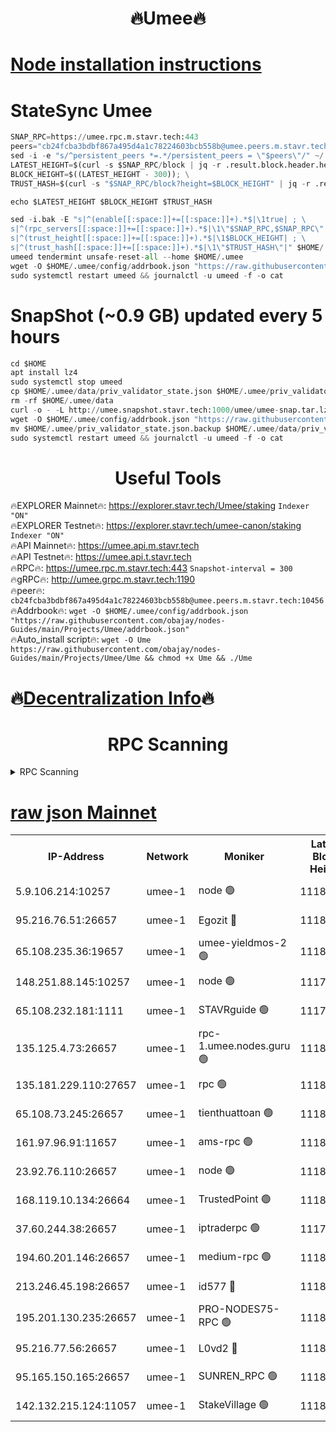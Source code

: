 <h1 align="center"> 🔥Umee🔥</h1>


[Node installation instructions](https://github.com/obajay/nodes-Guides/tree/main/Projects/Umee)
=
# StateSync Umee
```python
SNAP_RPC=https://umee.rpc.m.stavr.tech:443
peers="cb24fcba3bdbf867a495d4a1c78224603bcb558b@umee.peers.m.stavr.tech:10456"
sed -i -e "s/^persistent_peers *=.*/persistent_peers = \"$peers\"/" ~/.umee/config/config.toml
LATEST_HEIGHT=$(curl -s $SNAP_RPC/block | jq -r .result.block.header.height); \
BLOCK_HEIGHT=$((LATEST_HEIGHT - 300)); \
TRUST_HASH=$(curl -s "$SNAP_RPC/block?height=$BLOCK_HEIGHT" | jq -r .result.block_id.hash)

echo $LATEST_HEIGHT $BLOCK_HEIGHT $TRUST_HASH

sed -i.bak -E "s|^(enable[[:space:]]+=[[:space:]]+).*$|\1true| ; \
s|^(rpc_servers[[:space:]]+=[[:space:]]+).*$|\1\"$SNAP_RPC,$SNAP_RPC\"| ; \
s|^(trust_height[[:space:]]+=[[:space:]]+).*$|\1$BLOCK_HEIGHT| ; \
s|^(trust_hash[[:space:]]+=[[:space:]]+).*$|\1\"$TRUST_HASH\"|" $HOME/.umee/config/config.toml
umeed tendermint unsafe-reset-all --home $HOME/.umee
wget -O $HOME/.umee/config/addrbook.json "https://raw.githubusercontent.com/obajay/nodes-Guides/main/Projects/Umee/addrbook.json"
sudo systemctl restart umeed && journalctl -u umeed -f -o cat
```
# SnapShot (~0.9 GB) updated every 5 hours
```python
cd $HOME
apt install lz4
sudo systemctl stop umeed
cp $HOME/.umee/data/priv_validator_state.json $HOME/.umee/priv_validator_state.json.backup
rm -rf $HOME/.umee/data
curl -o - -L http://umee.snapshot.stavr.tech:1000/umee/umee-snap.tar.lz4 | lz4 -c -d - | tar -x -C $HOME/.umee --strip-components 2
wget -O $HOME/.umee/config/addrbook.json "https://raw.githubusercontent.com/obajay/nodes-Guides/main/Projects/Umee/addrbook.json"
mv $HOME/.umee/priv_validator_state.json.backup $HOME/.umee/data/priv_validator_state.json
sudo systemctl restart umeed && journalctl -u umeed -f -o cat
```
 <h1 align="center"> Useful Tools</h1>

🔥EXPLORER Mainnet🔥:      https://explorer.stavr.tech/Umee/staking             `Indexer "ON"` \
🔥EXPLORER Testnet🔥:        https://explorer.stavr.tech/umee-canon/staking      `Indexer "ON"` \
🔥API Mainnet🔥:                   https://umee.api.m.stavr.tech \
🔥API Testnet🔥:                     https://umee.api.t.stavr.tech \
🔥RPC🔥:                           https://umee.rpc.m.stavr.tech:443                     `Snapshot-interval = 300` \
🔥gRPC🔥:                              http://umee.grpc.m.stavr.tech:1190 \
🔥peer🔥:                     `cb24fcba3bdbf867a495d4a1c78224603bcb558b@umee.peers.m.stavr.tech:10456` \
🔥Addrbook🔥:    ```wget -O $HOME/.umee/config/addrbook.json "https://raw.githubusercontent.com/obajay/nodes-Guides/main/Projects/Umee/addrbook.json"``` \
🔥Auto_install script🔥: ```wget -O Ume https://raw.githubusercontent.com/obajay/nodes-Guides/main/Projects/Umee/Ume && chmod +x Ume && ./Ume```

🔥[Decentralization Info](https://github.com/obajay/StateSync-snapshots/tree/main/Projects/Umee/Decentralization)🔥
=

<h1 align="center"> RPC Scanning</h1>

<details>
<summary>RPC Scanning</summary>

<h2 align="center"> We scan nodes in real time every 4 hours. And we provide the final result of RPC endpoints.
We cannot influence the operation of these nodes in any way. </h2>


```python
If Voting Power is higher than 0 --> then the Node is a validator of the network and may be subject to attack and be a potential threat to the chain.
```
```python
We marked such validators with a red symbol
```

</details>

[raw json Mainnet](https://rpc-check.umeem.stavr.tech/umeem/rpc-umeem-result.json)
=



<table><tr><th>IP-Address</th><th>Network</th><th>Moniker</th><th>Latest Block Height</th><th>Earliest Block Height</th><th>Catching Up</th><th>Tx Index</th><th>Voting Power</th><th>Scan Time</th></tr><tr><td>5.9.106.214:10257</td><td>umee-1</td><td>node 🟢</td><td>11182554</td><td>7942001</td><td>False</td><td>on</td><td>0</td><td>2024-03-26T00:59:36.849407069UTC</td></tr><tr><td>95.216.76.51:26657</td><td>umee-1</td><td>Egozit 🔴</td><td>11182562</td><td>8262001</td><td>False</td><td>off</td><td>38782392</td><td>2024-03-26T01:00:25.069644653UTC</td></tr><tr><td>65.108.235.36:19657</td><td>umee-1</td><td>umee-yieldmos-2 🟢</td><td>11182520</td><td>9575548</td><td>False</td><td>on</td><td>0</td><td>2024-03-26T00:56:11.763311889UTC</td></tr><tr><td>148.251.88.145:10257</td><td>umee-1</td><td>node 🟢</td><td>11177300</td><td>10179652</td><td>False</td><td>on</td><td>0</td><td>2024-03-26T00:57:22.116163964UTC</td></tr><tr><td>65.108.232.181:1111</td><td>umee-1</td><td>STAVRguide 🟢</td><td>11177300</td><td>10560001</td><td>False</td><td>on</td><td>0</td><td>2024-03-26T00:55:55.072793891UTC</td></tr><tr><td>135.125.4.73:26657</td><td>umee-1</td><td>rpc-1.umee.nodes.guru 🟢</td><td>11182562</td><td>10691018</td><td>False</td><td>on</td><td>0</td><td>2024-03-26T01:00:27.375981452UTC</td></tr><tr><td>135.181.229.110:27657</td><td>umee-1</td><td>rpc 🟢</td><td>11182528</td><td>10754071</td><td>False</td><td>on</td><td>0</td><td>2024-03-26T00:56:59.313874980UTC</td></tr><tr><td>65.108.73.245:26657</td><td>umee-1</td><td>tienthuattoan 🟢</td><td>11182542</td><td>10787155</td><td>False</td><td>on</td><td>0</td><td>2024-03-26T00:58:24.005559251UTC</td></tr><tr><td>161.97.96.91:11657</td><td>umee-1</td><td>ams-rpc 🟢</td><td>11182572</td><td>10929930</td><td>False</td><td>on</td><td>0</td><td>2024-03-26T01:01:26.755487554UTC</td></tr><tr><td>23.92.76.110:26657</td><td>umee-1</td><td>node 🟢</td><td>11182582</td><td>10938001</td><td>False</td><td>on</td><td>0</td><td>2024-03-26T01:02:28.273229313UTC</td></tr><tr><td>168.119.10.134:26664</td><td>umee-1</td><td>TrustedPoint 🟢</td><td>11182544</td><td>10998445</td><td>False</td><td>on</td><td>0</td><td>2024-03-26T00:58:32.464012035UTC</td></tr><tr><td>37.60.244.38:26657</td><td>umee-1</td><td>iptraderpc 🟢</td><td>11177300</td><td>11013104</td><td>False</td><td>on</td><td>0</td><td>2024-03-26T00:56:56.963647125UTC</td></tr><tr><td>194.60.201.146:26657</td><td>umee-1</td><td>medium-rpc 🟢</td><td>11182535</td><td>11013104</td><td>False</td><td>on</td><td>0</td><td>2024-03-26T00:57:37.387501298UTC</td></tr><tr><td>213.246.45.198:26657</td><td>umee-1</td><td>id577 🔴</td><td>11182532</td><td>11029001</td><td>False</td><td>on</td><td>35123635</td><td>2024-03-26T00:57:24.675015026UTC</td></tr><tr><td>195.201.130.235:26657</td><td>umee-1</td><td>PRO-NODES75-RPC 🟢</td><td>11182552</td><td>11082552</td><td>False</td><td>on</td><td>0</td><td>2024-03-26T00:59:26.185062304UTC</td></tr><tr><td>95.216.77.56:26657</td><td>umee-1</td><td>L0vd2 🔴</td><td>11182572</td><td>11082572</td><td>False</td><td>off</td><td>38535205</td><td>2024-03-26T01:01:26.490003681UTC</td></tr><tr><td>95.165.150.165:26657</td><td>umee-1</td><td>SUNREN_RPC 🟢</td><td>11182572</td><td>11086378</td><td>False</td><td>on</td><td>0</td><td>2024-03-26T01:01:26.126465006UTC</td></tr><tr><td>142.132.215.124:11057</td><td>umee-1</td><td>StakeVillage 🟢</td><td>11182580</td><td>11177889</td><td>False</td><td>on</td><td>0</td><td>2024-03-26T01:02:17.103450601UTC</td></tr></table>
